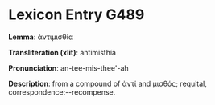 # Lexicon Entry G489

**Lemma**: ἀντιμισθία

**Transliteration (xlit)**: antimisthía

**Pronunciation**: an-tee-mis-thee'-ah

**Description**:
from a compound of ἀντί and μισθός; requital, correspondence:--recompense.
